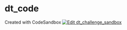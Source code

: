 # dt_code
Created with CodeSandbox
[![Edit dt_challenge_sandbox](https://codesandbox.io/static/img/play-codesandbox.svg)](https://codesandbox.io/s/dt-challenge-sandbox-bob0ye?fontsize=14&hidenavigation=1&theme=dark)
